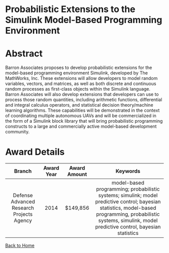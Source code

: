 
Probabilistic Extensions to the Simulink Model-Based Programming Environment
============================================================================

# Abstract


Barron Associates proposes to develop probabilistic extensions for the model-based programming environment Simulink, developed by The MathWorks, Inc. These extensions will allow developers to model random variables, vectors, and matrices, as well as both discrete and continuous random processes as first-class objects within the Simulink language. Barron Associates will also develop extensions that developers can use to process those random quantities, including arithmetic functions, differential and integral calculus operators, and statistical decision theory/machine learning algorithms. These capabilities will be demonstrated in the context of coordinating multiple autonomous UAVs and will be commercialized in the form of a Simulink block library that will bring probabilistic programming constructs to a large and commercially active model-based development community.  

# Award Details

|Branch|Award Year|Award Amount|Keywords|
| :---: | :---: | :---: | :---: |
|Defense Advanced Research Projects Agency|2014|$149,856|model-based programming; probabilistic systems; simulink; model predictive control; bayesian statistics, model-based programming, probabilistic systems, simulink, model predictive control, bayesian statistics|
  
  


[Back to Home](https://github.com/chrischow/dod_sbir_awards/CC/#1180)